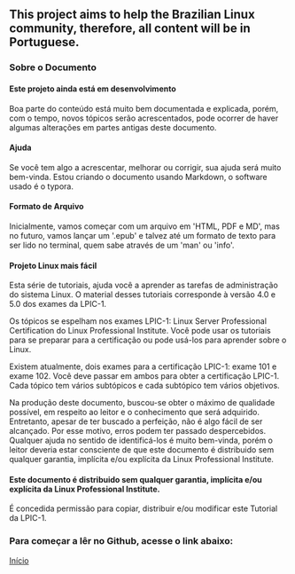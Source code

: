## This project aims to help the Brazilian Linux community, therefore, all content will be in Portuguese.

### Sobre o Documento

#### Este projeto ainda está em desenvolvimento
Boa parte do conteúdo está muito bem documentada e explicada, porém, 
com o tempo, novos tópicos serão acrescentados, pode ocorrer de haver algumas alterações em partes antigas deste documento.

#### Ajuda
Se você tem algo a acrescentar, melhorar ou corrigir, sua ajuda será muito bem-vinda. Estou criando o documento usando Markdown, o software usado é o typora.

#### Formato de Arquivo
Inicialmente, vamos começar com um arquivo em 'HTML, PDF e MD', mas no futuro, vamos lançar um '.epub' e talvez até um formato de texto para ser lido no terminal, quem sabe através de um 'man' ou 'info'.

#### Projeto Linux mais fácil
Esta série de tutoriais, ajuda você a aprender as tarefas de administração do sistema Linux. O material desses tutoriais corresponde à versão 4.0 e 5.0 dos exames da LPIC-1.

Os tópicos se espelham nos exames LPIC-1: Linux Server Professional Certification do Linux Professional Institute. Você pode usar os tutoriais para se preparar para a certificação ou pode usá-los para aprender sobre o Linux.

Existem atualmente, dois exames para a certificação LPIC-1: exame 101 e exame 102. Você deve passar em ambos para obter a certificação LPIC-1. Cada tópico tem vários subtópicos e cada subtópico tem vários objetivos.

Na produção deste documento, buscou-se obter o máximo de qualidade possível, em respeito ao leitor e o conhecimento que será adquirido. Entretanto, apesar de ter buscado a perfeição, não é algo fácil de ser alcançado. Por esse motivo, erros podem ter passado despercebidos. Qualquer ajuda no sentido de identificá-los é muito bem-vinda, porém o leitor deveria estar consciente de que este documento é distribuido sem qualquer garantia, implícita e/ou explícita da Linux Professional Institute.

#### Este documento é distribuido sem qualquer garantia, implícita e/ou explícita da Linux Professional Institute.

É concedida permissão para copiar, distribuir e/ou modificar este Tutorial da LPIC-1.

### Para começar a lêr no Github, acesse o link abaixo:
[Início](markdown/main.md)
